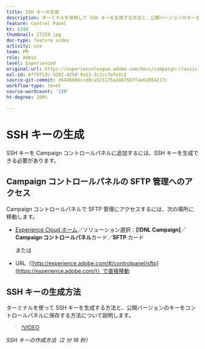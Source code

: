 ```yaml
---
title: SSH キーの生成
description: ターミナルを使用して SSH キーを生成する方法と、公開バージョンのキーをコントロールパネルに保存する方法について説明します。
feature: Control Panel
kt: 6348
thumbnail: 27259.jpg
doc-type: feature video
activity: use
team: PM
role: Admin
level: Experienced
original-url: https://experienceleague.adobe.com/docs/campaign-classic-learn/tutorials/administrating/control-panel-acc/generate-ssh-key.html
exl-id: 6ff9713c-9392-425d-9a13-3c1cc7afe2c2
source-git-commit: e6446906ccd0ca521175a24675b7fae61854217c
workflow-type: tm+mt
source-wordcount: '129'
ht-degree: 100%

---
```


# SSH キーの生成

SSH キーを Campaign コントロールパネルに追加するには、SSH キーを生成できる必要があります。

## Campaign コントロールパネルの SFTP 管理へのアクセス

Campaign コントロールパネルで SFTP 管理にアクセスするには、次の場所に移動します。

* [Experience Cloud ホーム](https://experience.adobe.com/#/home)／ソリューション選択：**[!DNL Campaign]**／**Campaign コントロールパネル**&#x200B;カード／**SFTP** カード

   または
* URL（[http://experience.adobe.com/#/controlpanel/sftp](https://experience.adobe.com/)）で直接移動

## SSH キーの生成方法

ターミナルを使って SSH キーを生成する方法と、公開バージョンのキーをコントロールパネルに保存する方法について説明します。

>[!VIDEO](https://video.tv.adobe.com/v/27259?quality=12)

*SSH キーの作成方法（2 分 16 秒）*
